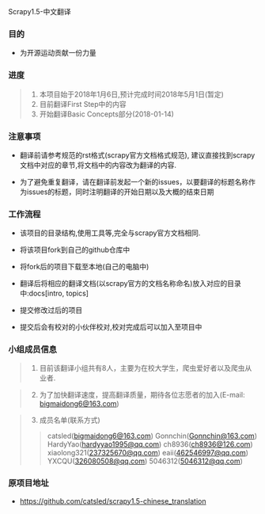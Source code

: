 Scrapy1.5-中文翻译

### 目的

*  为开源运动贡献一份力量 

### 进度

> 1. 本项目始于2018年1月6日,预计完成时间2018年5月1日(暂定)
> 2. 目前翻译First Step中的内容
> 3. 开始翻译Basic Concepts部分(2018-01-14)

### 注意事项

* 翻译前请参考规范的rst格式(scrapy官方文档格式规范), 建议直接找到scrapy文档中对应的章节,将文档中的内容改为翻译的内容.

* 为了避免重复翻译，请在翻译前发起一个新的issues，以要翻译的标题名称作为issues的标题，同时注明翻译的开始日期以及大概的结束日期


### 工作流程

* 该项目的目录结构,使用工具等,完全与scrapy官方文档相同.

* 将该项目fork到自己的github仓库中

* 将fork后的项目下载至本地(自己的电脑中)

* 翻译后将相应的翻译文档(以scrapy官方的文档名称命名)放入对应的目录中:docs[intro, topics]

* 提交修改过后的项目

* 提交后会有校对的小伙伴校对,校对完成后可以加入至项目中
  

### 小组成员信息

> 1. 目前该翻译小组共有8人，主要为在校大学生，爬虫爱好者以及爬虫从业者.

> 2. 为了加快翻译速度，提高翻译质量，期待各位志愿者的加入(E-mail: bigmaidong6@163.com)

> 3. 成员名单(联系方式)
>> catsled(bigmaidong6@163.com) Gonnchin(Gonnchin@163.com) HardyYao(hardyyao1995@qq.com) ch8936(ch8936@126.com) xiaolong321(237325670@qq.com) eaii(462546997@qq.com) YXCQU(326080508@qq.com) 5046312(5046312@qq.com)


### 原项目地址
* https://github.com/catsled/scrapy1.5-chinese_translation